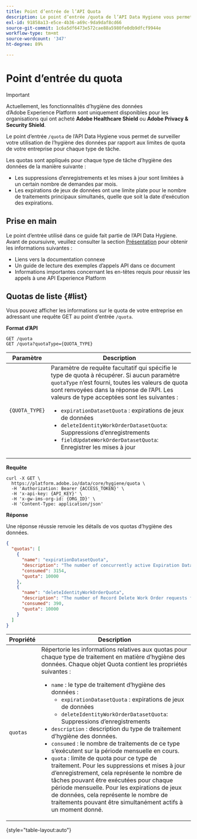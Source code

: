 ```yaml
---
title: Point d’entrée de l’API Quota
description: Le point d’entrée /quota de l’API Data Hygiene vous permet de surveiller l’utilisation de l’hygiène des données par rapport aux limites mensuelles de quota de votre entreprise pour chaque type de traitement.
exl-id: 91858a13-e5ce-4b36-a69c-9da9daf8cd66
source-git-commit: 1c6a5df6473e572cae88a5980fe0db9dfcf9944e
workflow-type: tm+mt
source-wordcount: '347'
ht-degree: 89%

---
```


# Point d’entrée du quota

>[!IMPORTANT]
>
>Actuellement, les fonctionnalités d’hygiène des données d’Adobe Experience Platform sont uniquement disponibles pour les organisations qui ont acheté **Adobe Healthcare Shield** ou **Adobe Privacy &amp; Security Shield**.

Le point d’entrée `/quota` de l’API Data Hygiene vous permet de surveiller votre utilisation de l’hygiène des données par rapport aux limites de quota de votre entreprise pour chaque type de tâche.

Les quotas sont appliqués pour chaque type de tâche d’hygiène des données de la manière suivante :

* Les suppressions d’enregistrements et les mises à jour sont limitées à un certain nombre de demandes par mois.
* Les expirations de jeux de données ont une limite plate pour le nombre de traitements principaux simultanés, quelle que soit la date d’exécution des expirations.

## Prise en main

Le point d’entrée utilisé dans ce guide fait partie de lʼAPI Data Hygiene. Avant de poursuivre, veuillez consulter la section [Présentation](./overview.md) pour obtenir les informations suivantes :

* Liens vers la documentation connexe
* Un guide de lecture des exemples d’appels API dans ce document
* Informations importantes concernant les en-têtes requis pour réussir les appels à une API Experience Platform

## Quotas de liste {#list}

Vous pouvez afficher les informations sur le quota de votre entreprise en adressant une requête GET au point d’entrée `/quota`.

**Format d’API**

```http
GET /quota
GET /quota?quotaType={QUOTA_TYPE}
```

| Paramètre | Description |
| --- | --- |
| `{QUOTA_TYPE}` | Paramètre de requête facultatif qui spécifie le type de quota à récupérer. Si aucun paramètre `quotaType` n’est fourni, toutes les valeurs de quota sont renvoyées dans la réponse de l’API. Les valeurs de type acceptées sont les suivantes :<ul><li>`expirationDatasetQuota` : expirations de jeux de données</li><li>`deleteIdentityWorkOrderDatasetQuota`: Suppressions d’enregistrements</li><li>`fieldUpdateWorkOrderDatasetQuota`: Enregistrer les mises à jour</li></ul> |

**Requête**

```shell
curl -X GET \
  https://platform.adobe.io/data/core/hygiene/quota \
  -H 'Authorization: Bearer {ACCESS_TOKEN}' \
  -H 'x-api-key: {API_KEY}' \
  -H 'x-gw-ims-org-id: {ORG_ID}' \
  -H 'Content-Type: application/json'
```

**Réponse**

Une réponse réussie renvoie les détails de vos quotas d’hygiène des données.

```json
{
  "quotas": [
    {
      "name": "expirationDatasetQuota",
      "description": "The number of concurrently active Expiration Dataset Delete Work Order requests for the organization.",
      "consumed": 3154,
      "quota": 10000
    },
    {
      "name": "deleteIdentityWorkOrderQuota",
      "description": "The number of Record Delete Work Order requests for the organization for this month.",
      "consumed": 390,
      "quota": 10000
    }
  ]
}
```

| Propriété | Description |
| --- | --- |
| `quotas` | Répertorie les informations relatives aux quotas pour chaque type de traitement en matière d’hygiène des données. Chaque objet Quota contient les propriétés suivantes :<ul><li>`name` : le type de traitement d’hygiène des données :<ul><li>`expirationDatasetQuota` : expirations de jeux de données</li><li>`deleteIdentityWorkOrderDatasetQuota`: Suppressions d’enregistrements</li></ul></li><li>`description` : description du type de traitement d’hygiène des données.</li><li>`consumed` : le nombre de traitements de ce type s’exécutent sur la période mensuelle en cours.</li><li>`quota` : limite de quota pour ce type de traitement. Pour les suppressions et mises à jour d’enregistrement, cela représente le nombre de tâches pouvant être exécutées pour chaque période mensuelle. Pour les expirations de jeux de données, cela représente le nombre de traitements pouvant être simultanément actifs à un moment donné.</li></ul> |

{style="table-layout:auto"}
